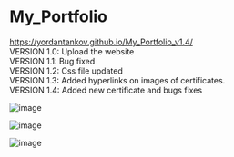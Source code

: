 # My_Portfolio
https://yordantankov.github.io/My_Portfolio_v1.4/ <br>
VERSION 1.0: Upload the website<br>
VERSION 1.1: Bug fixed<br>
VERSION 1.2: Css file updated<br>
VERSION 1.3: Added hyperlinks on images of certificates.<br>
VERSION 1.4: Added new certificate and bugs fixes <br>

![image](https://github.com/yordantankov/My_Portfolio/assets/94921040/9d6ac738-29e4-4774-82d8-508b87412957)


![image](https://github.com/yordantankov/My_Portfolio/assets/94921040/ee184d1b-ff8d-41ce-a512-c02f81489edd)


![image](https://github.com/yordantankov/My_Portfolio/assets/94921040/bf67ed1e-5624-4922-9d00-bf0eec63f9ab)


